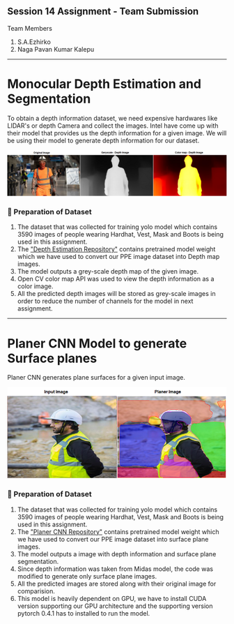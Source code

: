 ## Session 14 Assignment - Team Submission
Team Members
1. S.A.Ezhirko
2. Naga Pavan Kumar Kalepu
**********************************************************************************************************************
# **Monocular Depth Estimation and Segmentation** 
To obtain a depth information dataset, we need expensive hardwares like LIDAR's or depth Camera and collect the images. Intel have come up with their model that provides us the depth information for a given image. We will be using their model to generate depth information for our dataset.

![](Images/MonocularDepth.png)     

### **:small_orange_diamond: Preparation of Dataset**
1. The dataset that was collected for training yolo model which contains 3590 images of people wearing Hardhat, Vest, Mask and Boots is being used in this assignment.
2. The ["Depth Estimation Repository"](https://github.com/intel-isl/MiDaS) contains pretrained model weight which we have used to convert our PPE image dataset into Depth map images.
3. The model outputs a grey-scale depth map of the given image. 
4. Open CV color map API was used to view the depth information as a color image. 
5. All the predicted depth images will be stored as grey-scale images in order to reduce the number of channels for the model in next assignment.
**********************************************************************************************************************
# **Planer CNN Model to generate Surface planes** 
Planer CNN generates plane surfaces for a given input image.

![](Images/PlaneImage.png)   

### **:small_orange_diamond: Preparation of Dataset**
1. The dataset that was collected for training yolo model which contains 3590 images of people wearing Hardhat, Vest, Mask and Boots is being used in this assignment.
2. The ["Planer CNN Repository"](https://github.com/NVlabs/planercnn) contains pretrained model weight which we have used to convert our PPE image dataset into surface plane images.
3. The model outputs a image with depth information and surface plane segmentation. 
4. Since depth information was taken from Midas model, the code was modified to generate only surface plane images. 
5. All the predicted images are stored along with their original image for comparision.
6. This model is heavily dependent on GPU, we have to install CUDA version supporting our GPU architecture and the supporting version pytorch 0.4.1 has to installed to run the model.
